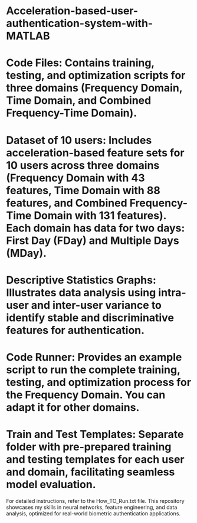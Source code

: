 # Acceleration-based-user-authentication-system-with-MATLAB

# Code Files: Contains training, testing, and optimization scripts for three domains (Frequency Domain, Time Domain, and Combined Frequency-Time Domain).
# Dataset of 10 users: Includes acceleration-based feature sets for 10 users across three domains (Frequency Domain with 43 features, Time Domain with 88 features, and Combined Frequency-Time Domain with 131 features). Each domain has data for two days: First Day (FDay) and Multiple Days (MDay).
# Descriptive Statistics Graphs: Illustrates data analysis using intra-user and inter-user variance to identify stable and discriminative features for authentication.
# Code Runner: Provides an example script to run the complete training, testing, and optimization process for the Frequency Domain. You can adapt it for other domains.
# Train and Test Templates: Separate folder with pre-prepared training and testing templates for each user and domain, facilitating seamless model evaluation.

For detailed instructions, refer to the How_TO_Run.txt file. This repository showcases my skills in neural networks, feature engineering, and data analysis, optimized for real-world biometric authentication applications.
